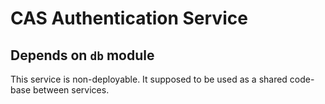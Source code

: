 # CAS Authentication Service
## Depends on `db` module
This service is non-deployable. It supposed to be used as a shared code-base between services.

